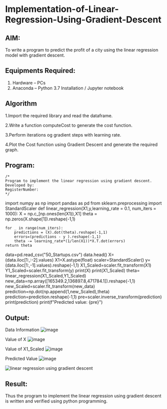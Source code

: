 # Implementation-of-Linear-Regression-Using-Gradient-Descent

## AIM:
To write a program to predict the profit of a city using the linear regression model with gradient descent.

## Equipments Required:
1. Hardware – PCs
2. Anaconda – Python 3.7 Installation / Jupyter notebook

## Algorithm
1.Import the required library and read the dataframe.

2.Write a function computeCost to generate the cost function.

3.Perform iterations og gradient steps with learning rate.

4.Plot the Cost function using Gradient Descent and generate the required graph.

## Program:
```
/*
Program to implement the linear regression using gradient descent.
Developed by: 
RegisterNumber:  
*/
```
import numpy as np
import pandas as pd
from sklearn.preprocessing import StandardScaler
def linear_regression(X1,y,learning_rate = 0.1, num_iters = 1000):
    X = np.c_[np.ones(len(X1)),X1]
    theta = np.zeros(X.shape[1]).reshape(-1,1)
    
    for _ in range(num_iters):
        predictions = (X).dot(theta).reshape(-1,1)
        errors=(predictions - y ).reshape(-1,1)
        theta -= learning_rate*(1/len(X1))*X.T.dot(errors)
    return theta
data=pd.read_csv("50_Startups.csv")
data.head()
X=(data.iloc[1:,:-2].values)
X1=X.astype(float)
scaler=StandardScaler()
y=(data.iloc[1:,-1].values).reshape(-1,1)
X1_Scaled=scaler.fit_transform(X1)
Y1_Scaled=scaler.fit_transform(y)
print(X)
print(X1_Scaled)
theta= linear_regression(X1_Scaled,Y1_Scaled)
new_data=np.array([165349.2,136897.8,471784.1]).reshape(-1,1)
new_Scaled=scaler.fit_transform(new_data)
prediction=np.dot(np.append(1,new_Scaled),theta)
prediction=prediction.reshape(-1,1)
pre=scaler.inverse_transform(prediction)
print(prediction)
print(f"Predicted value: {pre}")

## Output:
Data Information
![image](https://github.com/23011811/Implementation-of-Linear-Regression-Using-Gradient-Descent/assets/160568623/309d4f23-b1f6-4c1c-a5f5-0c5d86f39dbd)




Value of X
![image](https://github.com/23011811/Implementation-of-Linear-Regression-Using-Gradient-Descent/assets/160568623/1f736f17-5685-456d-bc0f-05c73a0daf4c)




Value of X1_Scaled
![image](https://github.com/23011811/Implementation-of-Linear-Regression-Using-Gradient-Descent/assets/160568623/5f4d5767-8e85-4a3d-85b1-b01f0f56cf20)




Predicted Value
![image](https://github.com/23011811/Implementation-of-Linear-Regression-Using-Gradient-Descent/assets/160568623/e2c6750c-d4be-41bc-929a-65a539ef07b8)




![linear regression using gradient descent](sam.png)


## Result:
Thus the program to implement the linear regression using gradient descent is written and verified using python programming.
